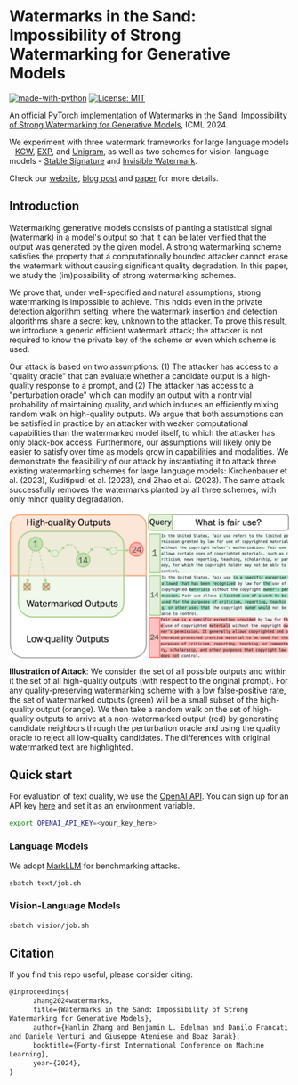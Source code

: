 # Watermarks in the Sand: Impossibility of Strong Watermarking for Generative Models

[![made-with-python](https://img.shields.io/badge/Made%20with-Python-red.svg)](#python)
[![License: MIT](https://img.shields.io/badge/License-MIT-yellow.svg)](https://opensource.org/licenses/MIT)

An official PyTorch implementation of [Watermarks in the Sand: Impossibility of Strong Watermarking for Generative Models](https://arxiv.org/abs/2311.04378), ICML 2024.

We experiment with three watermark frameworks for large language models - [KGW](https://arxiv.org/abs/2301.10226), [EXP](https://arxiv.org/abs/2307.15593), and [Unigram](https://arxiv.org/abs/2306.17439), as well as two schemes for vision-language models - [Stable Signature](https://arxiv.org/abs/2303.15435) and [Invisible Watermark](https://github.com/ShieldMnt/invisible-watermark).

Check our [website](https://hanlin-zhang.com/impossibility-watermarks/), [blog post](https://www.harvard.edu/kempner-institute/2023/11/09/watermarking-in-the-sand/) and [paper](https://arxiv.org/abs/2311.04378) for more details.

## Introduction
Watermarking generative models consists of planting a statistical signal (watermark) in a model's output so that it can be later verified that the output was generated by the given model. A strong watermarking scheme satisfies the property that a computationally bounded attacker cannot erase the watermark without causing significant quality degradation. In this paper, we study the (im)possibility of strong watermarking schemes.

We prove that, under well-specified and natural assumptions, strong watermarking is impossible to achieve. This holds even in the private detection algorithm setting, where the watermark insertion and detection algorithms share a secret key, unknown to the attacker. To prove this result, we introduce a generic efficient watermark attack; the attacker is not required to know the private key of the scheme or even which scheme is used.

Our attack is based on two assumptions: (1) The attacker has access to a "quality oracle" that can evaluate whether a candidate output is a high-quality response to a prompt, and (2) The attacker has access to a "perturbation oracle" which can modify an output with a nontrivial probability of maintaining quality, and which induces an efficiently mixing random walk on high-quality outputs. We argue that both assumptions can be satisfied in practice by an attacker with weaker computational capabilities than the watermarked model itself, to which the attacker has only black-box access. Furthermore, our assumptions will likely only be easier to satisfy over time as models grow in capabilities and modalities. We demonstrate the feasibility of our attack by instantiating it to attack three existing watermarking schemes for large language models: Kirchenbauer et al. (2023), Kuditipudi et al. (2023), and Zhao et al. (2023). The same attack successfully removes the watermarks planted by all three schemes, with only minor quality degradation.

<img align="center" src="assets/overview.png" width="750">

**Illustration of Attack**: We consider the set of all possible outputs and within it the set of all high-quality outputs (with respect to the original prompt). For any quality-preserving watermarking scheme with a low false-positive rate, the set of watermarked outputs (green) will be a small subset of the high-quality output (orange). We then take a random walk on the set of high-quality outputs to arrive at a non-watermarked output (red) by generating candidate neighbors through the perturbation oracle and using the quality oracle to reject all low-quality candidates. The differences with original watermarked text are highlighted.


## Quick start

For evaluation of text quality, we use the [OpenAI API](https://beta.openai.com/docs/api-reference/completions/create). You can sign up for an API key [here](https://beta.openai.com/signup/) and set it as an environment variable.
```bash
export OPENAI_API_KEY=<your_key_here>
```
### Language Models
We adopt [MarkLLM](https://github.com/THU-BPM/MarkLLM) for benchmarking attacks.
```bash
sbatch text/job.sh
```

### Vision-Language Models
```bash 
sbatch vision/job.sh
```


## Citation 
If you find this repo useful, please consider citing: 
```
@inproceedings{
      zhang2024watermarks,
      title={Watermarks in the Sand: Impossibility of Strong Watermarking for Generative Models},
      author={Hanlin Zhang and Benjamin L. Edelman and Danilo Francati and Daniele Venturi and Giuseppe Ateniese and Boaz Barak},
      booktitle={Forty-first International Conference on Machine Learning},
      year={2024},
}
```

